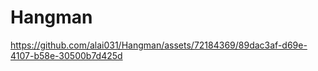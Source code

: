 # Hangman

https://github.com/alai031/Hangman/assets/72184369/89dac3af-d69e-4107-b58e-30500b7d425d

